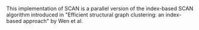 This implementation of SCAN is a parallel version of the index-based SCAN
algorithm introduced in "Efficient structural graph clustering: an index-based
approach" by Wen et al.
